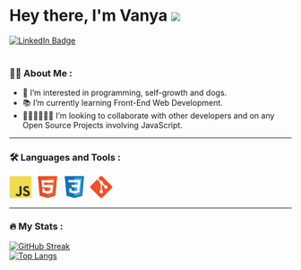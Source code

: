 <h1>
  Hey there, I'm Vanya
  <img src="https://media.giphy.com/media/hvRJCLFzcasrR4ia7z/giphy.gif" width="30px"/>
</h1>
<div id="badges">
  <a href="https://www.linkedin.com/in/vanya-atanasova-483247236/">
    <img src="https://img.shields.io/badge/LinkedIn-blue?style=for-the-badge&logo=linkedin&logoColor=white" alt="LinkedIn Badge"/>
  </a>
  <br>
  <img src="https://komarev.com/ghpvc/?username=AtanasovaVanya&style=flat-square&color=blue" alt=""/>
  </div>


### :woman_technologist: About Me :

- 👀 I’m interested in programming, self-growth and dogs.
- 📚 I’m currently learning Front-End Web Development.
- 👩🏻‍💻👨🏽‍💻 I’m looking to collaborate with other developers and on any Open Source Projects involving JavaScript.
---

### :hammer_and_wrench: Languages and Tools :
<div>
  <img src="https://github.com/devicons/devicon/blob/master/icons/javascript/javascript-original.svg" title="JavaScript" alt="JavaScript" width="40" height="40"/>&nbsp;
  <img src="https://github.com/devicons/devicon/blob/master/icons/html5/html5-original.svg" title="HTML5" alt="HTML5" width="40" height="40"/>&nbsp;
  <img src="https://github.com/devicons/devicon/blob/master/icons/css3/css3-original.svg" title="CSS3" alt="CSS3" width="40" height="40"/>&nbsp;
  <img src="https://github.com/devicons/devicon/blob/master/icons/git/git-original.svg" title="GIT" alt="GIT" width="40" height="40"/>&nbsp;
  </div>
  
  ---

### :fire: My Stats :

[![GitHub Streak](http://github-readme-streak-stats.herokuapp.com?user=AtanasovaVanya&theme=solarized-light)](https://git.io/streak-stats)
<br>
[![Top Langs](https://github-readme-stats.vercel.app/api/top-langs/?username=AtanasovaVanya&theme=solarized-light&layout=compact)](https://github.com/anuraghazra/github-readme-stats)


<!---
AtanasovaVanya/AtanasovaVanya is a ✨ special ✨ repository because its `README.md` (this file) appears on your GitHub profile.
You can click the Preview link to take a look at your changes.
--->
